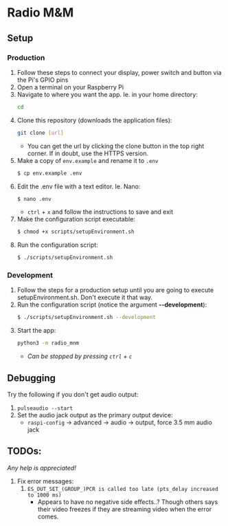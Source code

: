 # Radio M&M

## Setup
### Production

   1. Follow these steps to connect your display, power switch and button via the Pi's GPIO pins
   2. Open a terminal on your Raspberry Pi
   3. Navigate to where you want the app. Ie. in your home directory:
      ```bash
      cd
      ```
   4. Clone this repository (downloads the application files):
      ```bash
      git clone [url]
      ```
         - You can get the url by clicking the clone button in the top right corner. If in doubt, use the HTTPS version.
   5. Make a copy of `env.example` and rename it to `.env`
      ```bash
      $ cp env.example .env
      ```
   6. Edit the .env file with a text editor. Ie. Nano:
      ```bash
      $ nano .env
      ```
         - `ctrl` + `x` and follow the instructions to save and exit
   7. Make the configuration script executable:
      ```bash
      $ chmod +x scripts/setupEnvironment.sh
      ```
   8. Run the configuration script:
      ```bash
      $ ./scripts/setupEnvironment.sh
      ```

### Development

   1. Follow the steps for a production setup until you are going to execute  setupEnvironment.sh. Don't execute it that way.
   2. Run the configuration script (notice the argument **--development**):
         ```bash
         $ ./scripts/setupEnvironment.sh --development
         ```
   3. Start the app:
      ```bash
      python3 -m radio_mnm
      ```
      - _Can be stopped by pressing `ctrl` + `c`_


## Debugging
Try the following if you don't get audio output:
 1. `pulseaudio --start`
 2. Set the audio jack output as the primary output device:
    - `raspi-config` -> advanced -> audio -> output, force 3.5 mm audio jack

## TODOs:

_Any help is appreciated!_

 1. Fix error messages:
    1. `ES_OUT_SET_(GROUP_)PCR is called too late (pts_delay increased to 1000 ms)`
        - Appears to have no negative side effects..? Though others says their video freezes if they are streaming video when the error comes.